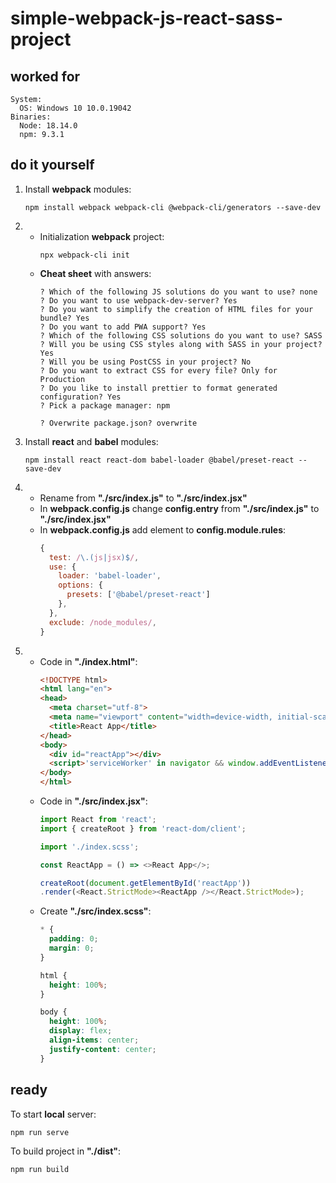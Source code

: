 # **simple-webpack-js-react-sass-project**

## **worked for**
```
System:
  OS: Windows 10 10.0.19042
Binaries:
  Node: 18.14.0
  npm: 9.3.1
```
## **do it yourself**
1. Install **webpack** modules:
    ```
    npm install webpack webpack-cli @webpack-cli/generators --save-dev
    ```
2. 
    - Initialization **webpack** project:
        ```
        npx webpack-cli init
        ```
    - **Cheat sheet** with answers:
        ```
        ? Which of the following JS solutions do you want to use? none
        ? Do you want to use webpack-dev-server? Yes
        ? Do you want to simplify the creation of HTML files for your bundle? Yes
        ? Do you want to add PWA support? Yes
        ? Which of the following CSS solutions do you want to use? SASS       
        ? Will you be using CSS styles along with SASS in your project? Yes
        ? Will you be using PostCSS in your project? No
        ? Do you want to extract CSS for every file? Only for Production
        ? Do you like to install prettier to format generated configuration? Yes
        ? Pick a package manager: npm

        ? Overwrite package.json? overwrite
        ```
3. Install **react** and **babel** modules:
    ```
    npm install react react-dom babel-loader @babel/preset-react --save-dev
    ```
4. 
    - Rename from **"./src/index.js"** to **"./src/index.jsx"**
    - In **webpack.config.js** change **config.entry** from **"./src/index.js"** to **"./src/index.jsx"**
    - In **webpack.config.js** add element to **config.module.rules**:
        ```javascript
        {
          test: /\.(js|jsx)$/,
          use: {
            loader: 'babel-loader',
            options: {
              presets: ['@babel/preset-react']
            },
          },
          exclude: /node_modules/,
        }
        ```
5.  
    - Code in **"./index.html"**:
        ```html
        <!DOCTYPE html>
        <html lang="en">
        <head>
          <meta charset="utf-8">
          <meta name="viewport" content="width=device-width, initial-scale=1">
          <title>React App</title>
        </head>
        <body>
          <div id="reactApp"></div>
          <script>'serviceWorker' in navigator && window.addEventListener('load', () => navigator.serviceWorker.register('service-worker.js'));</script>
        </body>
        </html>
        ```
    - Code in **"./src/index.jsx"**:
        ```javascript
        import React from 'react';
        import { createRoot } from 'react-dom/client';

        import './index.scss';

        const ReactApp = () => <>React App</>;

        createRoot(document.getElementById('reactApp'))
        .render(<React.StrictMode><ReactApp /></React.StrictMode>);
        ```
    - Create **"./src/index.scss"**:
        ```css
        * {
          padding: 0;
          margin: 0;
        }

        html {
          height: 100%;
        }

        body {
          height: 100%;
          display: flex;
          align-items: center;
          justify-content: center;
        }
        ```
## **ready**
To start **local** server:
```
npm run serve
```
To build project in **"./dist"**:
```
npm run build
```